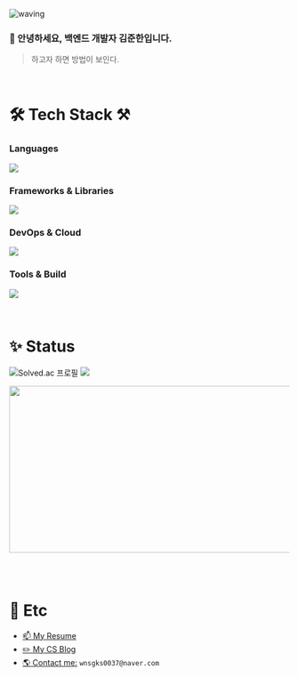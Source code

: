 ![waving](https://capsule-render.vercel.app/api?type=waving&height=150&text=Backend-Developer&fontAlign=60&fontAlignY=35&color=gradient)

### 👋 안녕하세요, 백엔드 개발자 김준한입니다.

> 하고자 하면 방법이 보인다.

<br/>

<h1>🛠 Tech Stack ⚒</h1>

### Languages
<p align="left">
  <a href="https://skillicons.dev">
    <img src="https://skillicons.dev/icons?i=java,react&perline=5" />
  </a>
</p>

### Frameworks & Libraries
<p align="left">
  <a href="https://skillicons.dev">
    <img src="https://skillicons.dev/icons?i=spring&perline=5" />
  </a>
</p>

### DevOps & Cloud
<p align="left">
  <a href="https://skillicons.dev">
    <img src="https://skillicons.dev/icons?i=docker,linux,aws&perline=5" />
  </a>
</p>

### Tools & Build
<p align="left">
  <a href="https://skillicons.dev">
    <img src="https://skillicons.dev/icons?i=idea,gradle,postman,git,jenkins&perline=5" />
  </a>
</p>

<br/>

<h1>✨ Status</h1>

![Solved.ac 프로필](http://mazassumnida.wtf/api/v2/generate_badge?boj=wnsgks0037)
![](http://github-profile-summary-cards.vercel.app/api/cards/stats?username=Junhan0037&theme=slateorange)

<a href="https://github.com/devxb/gitanimals">
    <img src = "https://render.gitanimals.org/farms/{Junhan0037}" width="800" height="300"/>
</a>

<br/><br/>

<h1>🎇 Etc</h1>

* [📫 My Resume](https://resume-git.netlify.app) <br/>
* [✏️ My CS Blog](https://junhan0037.notion.site/Computer-Science-915e104d730a4686af787aaf58291215) <br/>
* [🌎 Contact me:]() `wnsgks0037@naver.com` <br/>
